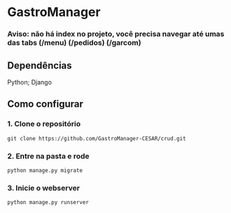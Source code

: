 # GastroManager
### Aviso: não há index no projeto, você precisa navegar até umas das tabs (/menu) (/pedidos) (/garcom)

## Dependências
Python;
Django

## Como configurar

### 1. Clone o repositório
```
git clone https://github.com/GastroManager-CESAR/crud.git
```

### 2. Entre na pasta e rode
```
python manage.py migrate
```

### 3. Inicie o webserver
```
python manage.py runserver
```
